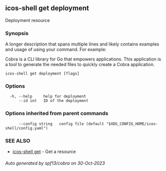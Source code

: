 ## icos-shell get deployment

Deployment resource

### Synopsis

A longer description that spans multiple lines and likely contains examples
and usage of using your command. For example:

Cobra is a CLI library for Go that empowers applications.
This application is a tool to generate the needed files
to quickly create a Cobra application.

```
icos-shell get deployment [flags]
```

### Options

```
  -h, --help     help for deployment
      --id int   ID of the deployment
```

### Options inherited from parent commands

```
      --config string   config file (default "$XDG_CONFIG_HOME/icos-shell/config.yaml")
```

### SEE ALSO

* [icos-shell get](icos-shell_get.md)	 - Get a resource

###### Auto generated by spf13/cobra on 30-Oct-2023
